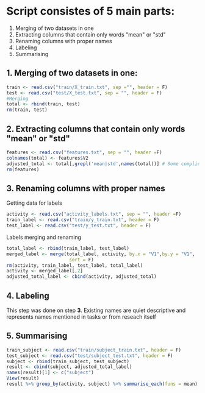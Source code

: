 # Script consistes of 5 main parts:
1. Merging of two datasets in one 
2. Extracting columns that contain only words "mean" or "std"
3. Renaming columns with proper names
4. Labeling
5. Summarising 

## 1. Merging of two datasets in one:
``` R
train <- read.csv("train/X_train.txt", sep ="", header = F)
test <- read.csv("test/X_test.txt", sep = "", header = F)
#Merging
total <- rbind(train, test)
rm(train, test)
```
## 2. Extracting columns that contain only words "mean" or "std"
``` R 
features <- read.csv("features.txt", sep = "", header =F)
colnames(total) <- features$V2
adjusted_total <- total[,grepl('mean|std',names(total))] # Some complicated extracting procedure
rm(features)
```
## 3. Renaming columns with proper names
Getting data for labels 
``` R
activity <- read.csv("activity_labels.txt", sep = "", header =F)
train_label <- read.csv("train/y_train.txt", header = F)
test_label <- read.csv("test/y_test.txt", header = F)
```
Labels merging and renaming 
```R
total_label <- rbind(train_label, test_label)
merged_label <- merge(total_label, activity, by.x = "V1",by.y = "V1", 
                       sort = F)
rm(activity, train_label, test_label, total_label)
activity <- merged_label[,2]
adjusted_total_label <- cbind(activity, adjusted_total)
```
## 4. Labeling
This step was done on step **3**. Existing names are quiet descriptive and represents names mentioned in tasks or from reseach itself
## 5. Summarising
```R
train_subject <- read.csv("train/subject_train.txt", header = F)
test_subject <- read.csv("test/subject_test.txt", header = F)
subject <- rbind(train_subject, test_subject)
result <- cbind(subject, adjusted_total_label)
names(result)[1] <- c("subject")
View(result)
result %>% group_by(activity, subject) %>% summarise_each(funs = mean)
```
